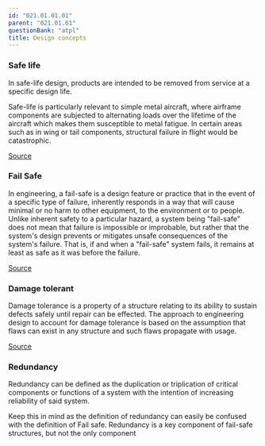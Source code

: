 ```yaml
---
id: "021.01.01.01"
parent: "021.01.01"
questionBank: "atpl"
title: Design concepts
---
```


### Safe life

In safe-life design, products are intended to be removed from service at a
specific design life.

Safe-life is particularly relevant to simple metal aircraft, where airframe
components are subjected to alternating loads over the lifetime of the aircraft
which makes them susceptible to metal fatigue. In certain areas such as in wing
or tail components, structural failure in flight would be catastrophic.

[Source](https://en.wikipedia.org/wiki/Safe-life_design)

### Fail Safe

In engineering, a fail-safe is a design feature or practice that in the event of
a specific type of failure, inherently responds in a way that will cause minimal
or no harm to other equipment, to the environment or to people. Unlike inherent
safety to a particular hazard, a system being "fail-safe" does not mean that
failure is impossible or improbable, but rather that the system's design
prevents or mitigates unsafe consequences of the system's failure. That is, if
and when a "fail-safe" system fails, it remains at least as safe as it was
before the failure.

[Source](https://en.wikipedia.org/wiki/Fail-safe)

### Damage tolerant

Damage tolerance is a property of a structure relating to its ability to sustain
defects safely until repair can be effected. The approach to engineering design
to account for damage tolerance is based on the assumption that flaws can exist
in any structure and such flaws propagate with usage.

[Source](https://en.wikipedia.org/wiki/Damage_tolerance)

### Redundancy

Redundancy can be defined as the duplication or triplication of critical
components or functions of a system with the intention of increasing reliability
of said system.

Keep this in mind as the definition of redundancy can easily be confused with
the definition of Fail safe. Redundancy is a key component of fail-safe
structures, but not the only component
